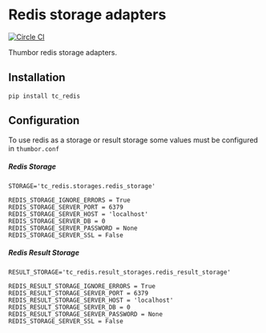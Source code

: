 # Redis storage adapters

[![Circle CI](https://circleci.com/gh/thumbor-community/redis.svg?style=svg)](https://circleci.com/gh/thumbor-community/redis)

Thumbor redis storage adapters.

## Installation

`pip install tc_redis`

## Configuration

To use redis as a storage or result storage some values must be configured in `thumbor.conf`

##### Redis Storage

```
STORAGE='tc_redis.storages.redis_storage'

REDIS_STORAGE_IGNORE_ERRORS = True
REDIS_STORAGE_SERVER_PORT = 6379
REDIS_STORAGE_SERVER_HOST = 'localhost'
REDIS_STORAGE_SERVER_DB = 0
REDIS_STORAGE_SERVER_PASSWORD = None
REDIS_STORAGE_SERVER_SSL = False
```

##### Redis Result Storage

```
RESULT_STORAGE='tc_redis.result_storages.redis_result_storage'

REDIS_RESULT_STORAGE_IGNORE_ERRORS = True
REDIS_RESULT_STORAGE_SERVER_PORT = 6379
REDIS_RESULT_STORAGE_SERVER_HOST = 'localhost'
REDIS_RESULT_STORAGE_SERVER_DB = 0
REDIS_RESULT_STORAGE_SERVER_PASSWORD = None
REDIS_STORAGE_SERVER_SSL = False
```
